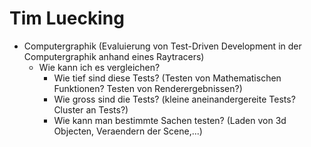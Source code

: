 # Tim Luecking

* Computergraphik (Evaluierung von Test-Driven Development in der Computergraphik anhand eines Raytracers)
	* Wie kann ich es vergleichen?
		* Wie tief sind diese Tests? (Testen von Mathematischen Funktionen? Testen von Renderergebnissen?)
		* Wie gross sind die Tests? (kleine aneinandergereite Tests? Cluster an Tests?)
		* Wie kann man bestimmte Sachen testen? (Laden von 3d Objecten, Veraendern der Scene,...)
		
